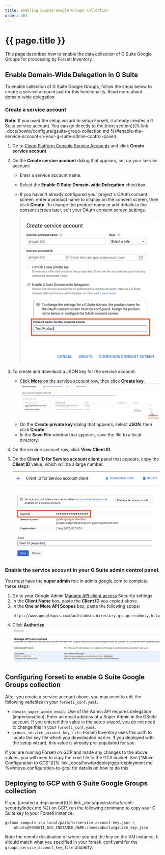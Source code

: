 ```yaml
---
title: Enabling GSuite Google Groups Collection
order: 204
---
```

#  {{ page.title }}

This page describes how to enable the data collection of G Suite Google Groups for
processing by Forseti Inventory.

## Enable Domain-Wide Delegation in G Suite

To enable collection of G Suite Google Groups, follow the steps below to create a
service account just for this functionality. Read more about 
[domain-wide delegation](https://developers.google.com/identity/protocols/OAuth2ServiceAccount?hl=en_US#delegatingauthority).

### Create a service account

**Note:** If you used the setup wizard to setup Forseti, it already creates a G Suite 
service account. You can go directly to the 
[next section]({% link _docs/howto/configure/gsuite-group-collection.md %}#enable-the-service-account-in-your-g-suite-admin-control-panel).

1. Go to
   [Cloud Platform Console Service Accounts](https://console.cloud.google.com/iam-admin/serviceaccounts)
   and click **Create service account**.

1. On the **Create service account** dialog that appears, set up your service account:

   * Enter a service account name.
   * Select the **Enable G Suite Domain-wide Delegation** checkbox.
   * If you haven't already configured your project's OAuth consent screen, enter a product name
      to display on the consent screen, then click **Create**. To change the product name or add
      details to the consent screen later, edit your
      [OAuth consent screen](https://console.developers.google.com/apis/credentials/consent) settings.
            
      ![create service account window with product name field highlighted](/images/docs/howto/create-service-account.png)
        
1. To create and download a JSON key for the service account:

   * Click **More** on the service account row, then click **Create key**.
      ![more menu with create key highlighted](/images/docs/howto/create-key.png)
   *  On the **Create private key** dialog that appears, select **JSON**, then click **Create**.
   *  In the **Save File** window that appears, save the file to a local directory.

1. On the service account row, click **View Client ID**.

1. On the **Client ID for Service account client** panel that appears, copy the **Client ID**
   value, which will be a large number.
    
   ![service account panel with client ID highlighted](/images/docs/howto/client-id.png)
        
### Enable the service account in your G Suite admin control panel.
You must have the **super admin** role in admin.google.com to complete these steps:

1. Go to your Google Admin [Manage API client access](https://admin.google.com/ManageOauthClients)
   Security settings.
1. In the **Client Name** box, paste the **Client ID** you copied above.
1. In the **One or More API Scopes** box, paste the following scope:
    ```
    https://www.googleapis.com/auth/admin.directory.group.readonly,https://www.googleapis.com/auth/admin.directory.user.readonly
    ```
1. Click **Authorize**.
   ![manage api client access in Google Admin Security settings](/images/docs/howto/admin-security.png)

## Configuring Forseti to enable G Suite Google Groups collection

After you create a service account above, you may need to edit the following variables 
in your `forseti_conf.yaml`.

- `domain_super_admin_email`: Use of the Admin API requires delegation
  (impersonation). Enter an email address of a Super Admin in the GSuite
  account. If you entered this value in the setup wizard, you do not need to 
  change this in your `forseti_conf.yaml`.
- `groups_service_account_key_file`: Forseti Inventory uses this path to
  locate the key file which you downloaded earlier. If you deployed with the 
  setup wizard, this value is already pre-populated for you.

If you are running Forseti on GCP and made any changes to the above values, 
you will need to copy the conf file to the GCS bucket. See 
["Move Configuration to GCS"]({% link _docs/howto/deploy/gcp-deployment.md %}#move-configuration-to-gcs) 
for details on how to do this.

## Deploying to GCP with G Suite Google Groups collection

If you
[created a deployment]({% link _docs/quickstarts/forseti-security/index.md %})
on GCP, run the following command to copy your G Suite key to your Forseti instance:

  ```
  gcloud compute scp local/path/to/service-account-key.json \
      ubuntu@FORSETI_GCE_INSTANCE_NAME:/home/ubuntu/gsuite_key.json
  ```

Note the remote destination of where you put the key on the VM instance. It
should match what you specified in your forseti_conf.yaml for the
`groups_service_account_key_file` property.

